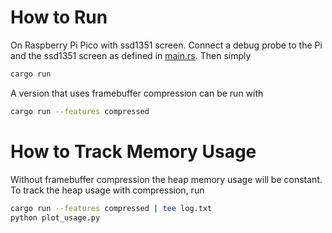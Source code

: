 # How to Run

On Raspberry Pi Pico with ssd1351 screen.
Connect a debug probe to the Pi and the ssd1351 screen as defined in [main.rs](./src/main.rs#L122).
Then simply 

```bash
cargo run
```

A version that uses framebuffer compression can be run with

```bash
cargo run --features compressed
```

# How to Track Memory Usage

Without framebuffer compression the heap memory usage will be constant.
To track the heap usage with compression, run

```bash
cargo run --features compressed | tee log.txt
python plot_usage.py
```

